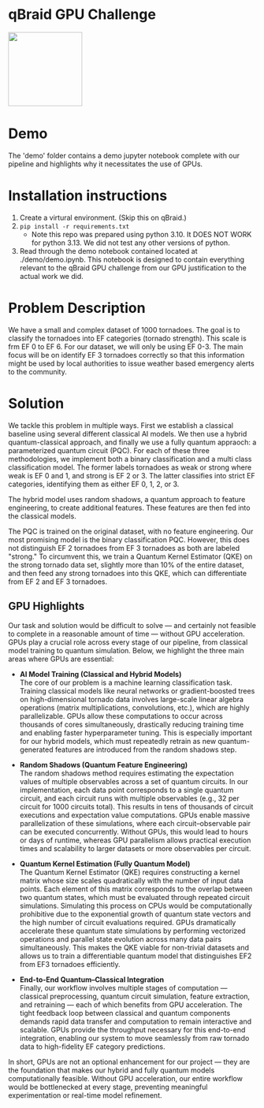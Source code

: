 # qBraid  GPU Challenge
[<img src="https://qbraid-static.s3.amazonaws.com/logos/Launch_on_qBraid_white.png" width="150">](https://account.qbraid.com?gitHubUrl=https://github.com/JaySeeDub/Quantathon2025.git)

# Demo
The 'demo' folder contains a demo jupyter notebook complete with our pipeline and highlights why it necessitates the use of GPUs.

# Installation instructions
1. Create a virtural environment. (Skip this on qBraid.)
2. `pip install -r requirements.txt ` 
    * Note this repo was prepared using python 3.10. It DOES NOT WORK for python 3.13. We did not test any other versions of python.
3. Read through the demo notebook contained located at ./demo/demo.ipynb. This notebook is designed to contain everything relevant to the qBraid GPU challenge from our GPU justification to the actual work we did.

# Problem Description
We have a small and complex dataset of 1000 tornadoes. The goal is to classify the tornadoes into EF categories (tornado strength). This scale is frm EF 0 to EF 6. For our dataset, we will only be using EF 0-3. The main focus will be on identify EF 3 tornadoes correctly so that this information might be used by local authorities to issue weather based emergency alerts to the community.


# Solution
We tackle this problem in multiple ways. First we establish a classical baseline using several different classical AI models. We then use a hybrid quantum-classical approach, and finally we use a fully quantum appraoch: a parameterized quantum circuit (PQC). For each of these three methodologies, we implement both a binary classification and a multi class classification model. The former labels tornadoes as weak or strong where weak is EF 0 and 1, and strong is EF 2 or 3. The latter classifies into strict EF categories, identifying them as either EF 0, 1, 2, or 3.

The hybrid model uses random shadows, a quantum approach to feature engineering, to create additional features. These features are then fed into the classical models.

The PQC is trained on the original dataset, with no feature engineering. Our most promising model is the binary classification PQC. However, this does not distinguish EF 2 tornadoes from EF 3 tornadoes as both are labeled "strong." To circumvent this, we train a Quantum Kernel Estimator (QKE) on the strong tornado data set, slightly more than 10% of the entire dataset, and then feed any strong tornadoes into this QKE, which can differentiate from EF 2 and EF 3 tornadoes. 

## GPU Highlights

Our task and solution would be difficult to solve — and certainly not feasible to complete in a reasonable amount of time — without GPU acceleration. GPUs play a crucial role across every stage of our pipeline, from classical model training to quantum simulation. Below, we highlight the three main areas where GPUs are essential:

* **AI Model Training (Classical and Hybrid Models)**  
  The core of our problem is a machine learning classification task. Training classical models like neural networks or gradient-boosted trees on high-dimensional tornado data involves large-scale linear algebra operations (matrix multiplications, convolutions, etc.), which are highly parallelizable. GPUs allow these computations to occur across thousands of cores simultaneously, drastically reducing training time and enabling faster hyperparameter tuning. This is especially important for our hybrid models, which must repeatedly retrain as new quantum-generated features are introduced from the random shadows step.

* **Random Shadows (Quantum Feature Engineering)**  
  The random shadows method requires estimating the expectation values of multiple observables across a set of quantum circuits. In our implementation, each data point corresponds to a single quantum circuit, and each circuit runs with multiple observables (e.g., 32 per circuit for 1000 circuits total). This results in tens of thousands of circuit executions and expectation value computations. GPUs enable massive parallelization of these simulations, where each circuit–observable pair can be executed concurrently. Without GPUs, this would lead to hours or days of runtime, whereas GPU parallelism allows practical execution times and scalability to larger datasets or more observables per circuit.

* **Quantum Kernel Estimation (Fully Quantum Model)**  
  The Quantum Kernel Estimator (QKE) requires constructing a kernel matrix whose size scales quadratically with the number of input data points. Each element of this matrix corresponds to the overlap between two quantum states, which must be evaluated through repeated circuit simulations. Simulating this process on CPUs would be computationally prohibitive due to the exponential growth of quantum state vectors and the high number of circuit evaluations required. GPUs dramatically accelerate these quantum state simulations by performing vectorized operations and parallel state evolution across many data pairs simultaneously. This makes the QKE viable for non-trivial datasets and allows us to train a differentiable quantum model that distinguishes EF2 from EF3 tornadoes efficiently.

* **End-to-End Quantum–Classical Integration**  
  Finally, our workflow involves multiple stages of computation — classical preprocessing, quantum circuit simulation, feature extraction, and retraining — each of which benefits from GPU acceleration. The tight feedback loop between classical and quantum components demands rapid data transfer and computation to remain interactive and scalable. GPUs provide the throughput necessary for this end-to-end integration, enabling our system to move seamlessly from raw tornado data to high-fidelity EF category predictions.

In short, GPUs are not an optional enhancement for our project — they are the foundation that makes our hybrid and fully quantum models computationally feasible. Without GPU acceleration, our entire workflow would be bottlenecked at every stage, preventing meaningful experimentation or real-time model refinement.



